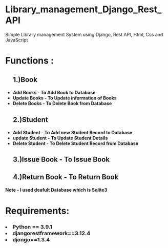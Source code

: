 # Library_management_Django_Rest_API
Simple Library management System  using Django, Rest API, Html, Css and JavaScript

<h1>Functions :</h1>
<ul><h2>1.)Book</h2>
  <h4>
    <li>Add Books - To Add Book to Database </li>
    <li>Update Books - To Update information of Books </li>
    <li>Delete Books - To Delete Book from Database </li>
  </h4>
</ul>
<ul><h2>2.)Student</h2>
<h4>
  <li>Add Student - To Add new Student Record to Database </li>
  <li>update Student - To Update Student Details </li>
  <li>Delete Student - To Delete Student Record from Database </li>
</h4>
</ul>
<ul><h2>3.)Issue Book - To Issue Book</h2></ul>
<ul><h2>4.)Return Book - To Return Book </h2></ul>

<h4>Note - I used deafult Database which is Sqlite3 <h4>

  <h1>Requirements:</h1>
<h3><li>Python  == 3.9.1 </li>
<li>djangorestframework==3.12.4</li>
  <li>djongo==1.3.4</li> </h3>
